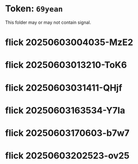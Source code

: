 # Token: `69yean`

This folder may or may not contain signal.
# flick 20250603004035-MzE2
# flick 20250603013210-ToK6
# flick 20250603031411-QHjf
# flick 20250603163534-Y7Ia
# flick 20250603170603-b7w7
# flick 20250603202523-ov25
